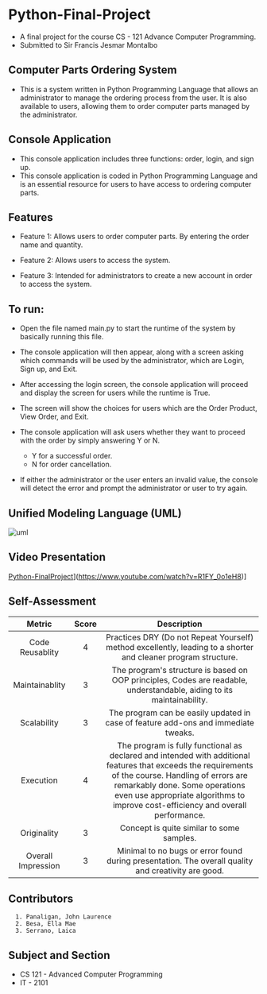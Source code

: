 # Python-Final-Project
* A final project for the course CS - 121 Advance Computer Programming.
* Submitted to Sir Francis Jesmar Montalbo

## Computer Parts Ordering System 
* This is a system written in Python Programming Language that allows an administrator to manage the ordering process from the user. It is also available to users, allowing them to order computer parts managed by the administrator.


## Console Application 
* This console application includes three functions: order, login, and sign up.
* This console application is coded in Python Programming Language and is an essential resource for users to have access to ordering computer parts.

## Features 
* Feature 1: Allows users to order computer parts. By entering the order name and quantity.

* Feature 2: Allows users to access the system.

* Feature 3: Intended for administrators to create a new account in order to access the system.

## To run:
* Open the file named main.py to start the runtime of the system by basically running this file.

* The console application will then appear, along with a screen asking which commands will be used by the administrator, which are Login, Sign up, and Exit.

* After accessing the login screen, the console application will proceed and display the screen for users while the runtime is True.

* The screen will show the choices for users which are the Order Product, View Order, and Exit.

* The console application will ask users whether they want to proceed with the order by simply answering Y or N.
  * Y for a successful order.
  * N for order cancellation.

* If either the administrator or the user enters an invalid value, the console will detect the error and prompt the administrator or user to try again.

## Unified Modeling Language (UML)
![uml](https://user-images.githubusercontent.com/113991600/206926110-74f482f9-b3c0-410e-8cfb-ef960a2f609f.png)

## Video Presentation
[Python-FinalProject](https://youtube.com/R1FY_0o1eH8)](https://www.youtube.com/watch?v=R1FY_0o1eH8)]
## Self-Assessment
|Metric| Score| Description|
|:--------:|:----:|:----------------------:|
|Code Reusablity|4|Practices DRY (Do not Repeat Yourself) method excellently, leading to a shorter and cleaner program structure.|
|Maintainablity|3|The program's structure is based on OOP principles, Codes are readable, understandable, aiding to its maintainability.|
|Scalability|3|The program can be easily updated in case of feature add-ons and immediate tweaks.|
|Execution|4|The program is fully functional as declared and intended with additional features that exceeds the requirements of the course. Handling of errors are remarkably done. Some operations even use appropriate algorithms to improve cost-efficiency and overall performance.|
|Originality|3|Concept is quite similar to some samples.|
|Overall Impression|3|Minimal to no bugs or error found during presentation. The overall quality and creativity are good.|
## Contributors
      1. Panaligan, John Laurence 
      2. Besa, Ella Mae
      3. Serrano, Laica 

## Subject and Section
* CS 121 - Advanced Computer Programming
* IT - 2101

